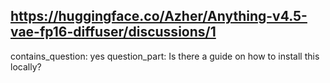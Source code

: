 ## https://huggingface.co/Azher/Anything-v4.5-vae-fp16-diffuser/discussions/1

contains_question: yes
question_part: Is there a guide on how to install this locally?